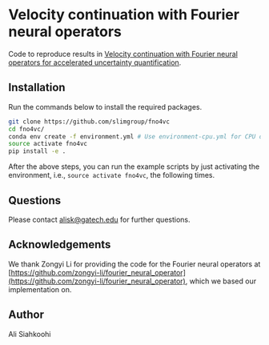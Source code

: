 # Velocity continuation with Fourier neural operators

Code to reproduce results in [Velocity continuation with Fourier neural
operators for accelerated uncertainty
quantification](https://arxiv.org/abs/2203.14386).

## Installation

Run the commands below to install the required packages.

```bash
git clone https://github.com/slimgroup/fno4vc
cd fno4vc/
conda env create -f environment.yml # Use environment-cpu.yml for CPU only.
source activate fno4vc
pip install -e .
```

After the above steps, you can run the example scripts by just
activating the environment, i.e., `source activate fno4vc`, the
following times.

## Questions

Please contact alisk@gatech.edu for further questions.

## Acknowledgements

We thank Zongyi Li for providing the code for the Fourier neural
operators at
[https://github.com/zongyi-li/fourier_neural_operator](https://github.com/zongyi-li/fourier_neural_operator),
which we based our implementation on.

## Author

Ali Siahkoohi
